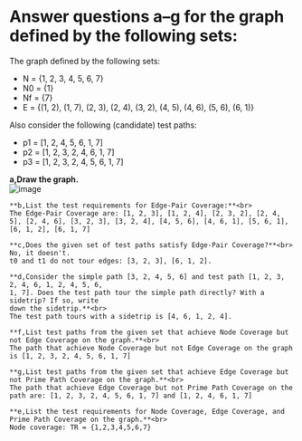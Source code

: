 # Answer questions a–g for the graph defined by the following sets:

The graph defined by the following sets:
- N = {1, 2, 3, 4, 5, 6, 7}
- N0 = {1}
- Nf = {7}
- E = {(1, 2), (1, 7), (2, 3), (2, 4), (3, 2), (4, 5), (4, 6), (5, 6), (6, 1)}

Also consider the following (candidate) test paths:
- p1 = [1, 2, 4, 5, 6, 1, 7]
- p2 = [1, 2, 3, 2, 4, 6, 1, 7]
- p3 = [1, 2, 3, 2, 4, 5, 6, 1, 7]

**a,Draw the graph.**<br>
![image](https://user-images.githubusercontent.com/74814233/121512294-c26c5100-ca13-11eb-81ef-2a0fec1954c2.png)

```
**b,List the test requirements for Edge-Pair Coverage:**<br>
The Edge-Pair Coverage are: [1, 2, 3], [1, 2, 4], [2, 3, 2], [2, 4, 5], [2, 4, 6], [3, 2, 3], [3, 2, 4], [4, 5, 6], [4, 6, 1], [5, 6, 1], [6, 1, 2], [6, 1, 7]

**c,Does the given set of test paths satisfy Edge-Pair Coverage?**<br>
No, it doesn't. 
t0 and t1 do not tour edges: [3, 2, 3], [6, 1, 2].

**d,Consider the simple path [3, 2, 4, 5, 6] and test path [1, 2, 3, 2, 4, 6, 1, 2, 4, 5, 6,
1, 7]. Does the test path tour the simple path directly? With a sidetrip? If so, write
down the sidetrip.**<br>
The test path tours with a sidetrip is [4, 6, 1, 2, 4].

**f,List test paths from the given set that achieve Node Coverage but not Edge Coverage on the graph.**<br>
The path that achieve Node Coverage but not Edge Coverage on the graph is [1, 2, 3, 2, 4, 5, 6, 1, 7]

**g,List test paths from the given set that achieve Edge Coverage but not Prime Path Coverage on the graph.**<br>
The path that achieve Edge Coverage but not Prime Path Coverage on the path are: [1, 2, 3, 2, 4, 5, 6, 1, 7] and [1, 2, 4, 6, 1, 7]

**e,List the test requirements for Node Coverage, Edge Coverage, and Prime Path Coverage on the graph.**<br>
Node coverage: TR = {1,2,3,4,5,6,7}
```

